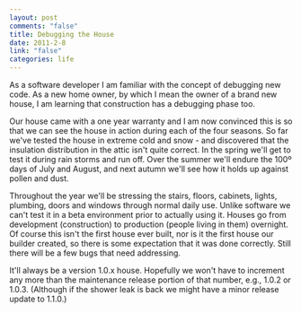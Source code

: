```yaml
--- 
layout: post
comments: "false"
title: Debugging the House
date: 2011-2-8
link: "false"
categories: life
---
```

As a software developer I am familiar with the concept of debugging new code. As a new home owner, by which I mean the owner of a brand new house, I am learning that construction has a debugging phase too.

Our house came with a one year warranty and I am now convinced this is so that we can see the house in action during each of the four seasons. So far we've tested the house in extreme cold and snow - and discovered that the insulation distribution in the attic isn't quite correct. In the spring we'll get to test it during rain storms and run off. Over the summer we'll endure the 100º days of July and August, and next autumn we'll see how it holds up against pollen and dust.

Throughout the year we'll be stressing the stairs, floors, cabinets, lights, plumbing, doors and windows through normal daily use. Unlike software we can't test it in a beta environment prior to actually using it. Houses go from development (construction) to production (people living in them) overnight. Of course this isn't the first house ever built, nor is it the first house our builder created, so there is some expectation that it was done correctly. Still there will be a few bugs that need addressing.

It'll always be a version 1.0.x house. Hopefully we won't have to increment any more than the maintenance release portion of that number, e.g., 1.0.2 or 1.0.3. (Although if the shower leak is back we might have a minor release update to 1.1.0.)
